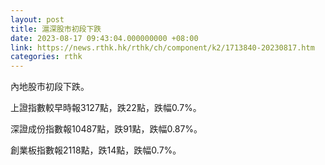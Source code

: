 ```yaml
---
layout: post
title: 滬深股市初段下跌
date: 2023-08-17 09:43:04.000000000 +08:00
link: https://news.rthk.hk/rthk/ch/component/k2/1713840-20230817.htm
categories: rthk
---
```


內地股市初段下跌。

上證指數較早時報3127點，跌22點，跌幅0.7%。

深證成份指數報10487點，跌91點，跌幅0.87%。

創業板指數報2118點，跌14點，跌幅0.7%。
